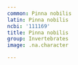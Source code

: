 ```yaml
---
common: Pinna nobilis
latin: Pinna nobilis
ncbi: '111169'
title: Pinna nobilis
group: Invertebrates
image: .na.character

---
```

